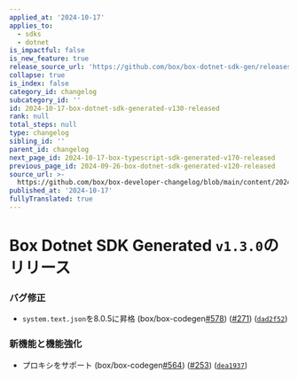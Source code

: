 ```yaml
---
applied_at: '2024-10-17'
applies_to:
  - sdks
  - dotnet
is_impactful: false
is_new_feature: true
release_source_url: 'https://github.com/box/box-dotnet-sdk-gen/releases/tag/v1.3.0'
collapse: true
is_index: false
category_id: changelog
subcategory_id: ''
id: 2024-10-17-box-dotnet-sdk-generated-v130-released
rank: null
total_steps: null
type: changelog
sibling_id: ''
parent_id: changelog
next_page_id: 2024-10-17-box-typescript-sdk-generated-v170-released
previous_page_id: 2024-09-26-box-dotnet-sdk-generated-v120-released
source_url: >-
  https://github.com/box/box-developer-changelog/blob/main/content/2024/10-17-box-dotnet-sdk-generated-v130-released.md
published_at: '2024-10-17'
fullyTranslated: true
---
```

# Box Dotnet SDK Generated `v1.3.0`のリリース

### バグ修正

* `system.text.json`を8.0.5に昇格 (box/box-codegen[#578][1]) ([#271][2]) ([`dad2f52`][3])

### 新機能と機能強化

* プロキシをサポート (box/box-codegen[#564][4]) ([#253][5]) ([`dea1937`][6])

[1]: https://github.com/box/box-codegen/issues/578

[2]: https://github.com/box/box-codegen/issues/271

[3]: https://github.com/box/box-codegen/commit/dad2f521066e73c3dcdaec196cd6940401e31f3a

[4]: https://github.com/box/box-codegen/issues/577

[5]: https://github.com/box/box-codegen/issues/274

[6]: https://github.com/box/box-codegen/commit/dea19373a7169365acb968a66c78c5937ef698e1
